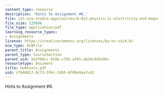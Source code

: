 ```yaml
---
content_type: resource
description: 'Hints to Assignment #6.'
file: /ol-ocw-studio-app/courses/8-022-physics-ii-electricity-and-magnetism-fall-2002/cf6d48178c733f6c24b56f09e0aa7c42_hw6hints.pdf
file_size: 125606
file_type: application/pdf
learning_resource_types:
- Assignments
license: https://creativecommons.org/licenses/by-nc-sa/4.0/
ocw_type: OCWFile
parent_title: Assignments
parent_type: CourseSection
parent_uid: 9a370dcc-010e-c793-afb5-ab24c8d3a9bc
resourcetype: Document
title: hw6hints.pdf
uid: cf6d4817-8c73-3f6c-24b5-6f09e0aa7c42
---
```

Hints to Assignment #6.